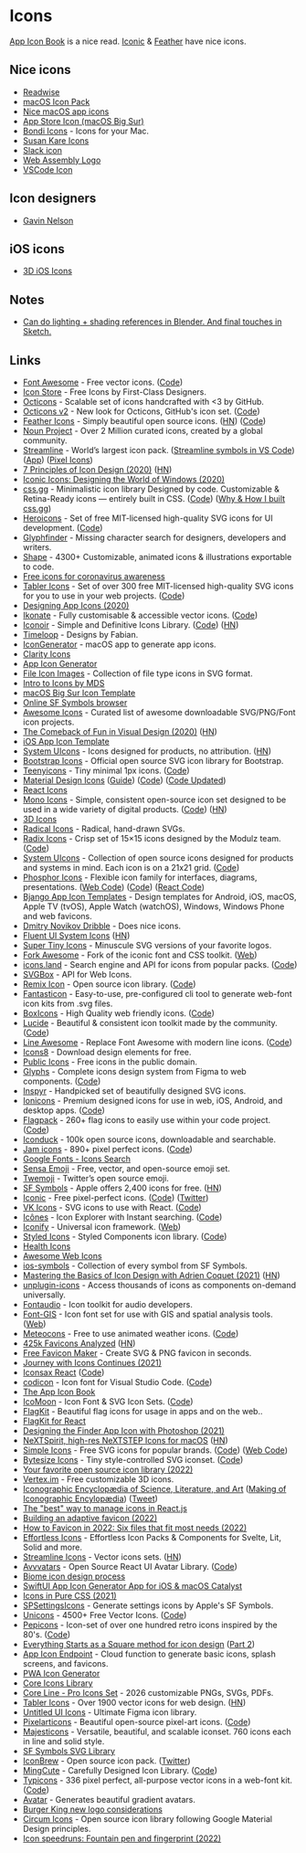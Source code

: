 # Icons

[App Icon Book](https://www.appiconbook.com/) is a nice read. [Iconic](https://iconic.app/) & [Feather](https://feathericons.com/) have nice icons.

## Nice icons

- [Readwise](https://twitter.com/Gavmn/status/1521531615465279488)
- [macOS Icon Pack](https://www.krijnrijshouwer.com/icons)
- [Nice macOS app icons](https://twitter.com/AdamWhitcroft/status/1513837519456116742)
- [App Store Icon (macOS Big Sur)](https://dribbble.com/shots/12238938-The-App-Store-Icon-macOS-Big-Sur)
- [Bondi Icons](https://bondi-icons.com/) - Icons for your Mac.
- [Susan Kare Icons](http://kareprints.com/)
- [Slack icon](https://twitter.com/thatbenlifetho/status/1365390262386663424)
- [Web Assembly Logo](https://github.com/carlosbaraza/web-assembly-logo)
- [VSCode Icon](https://twitter.com/Gavmn/status/1438891591981170691)

## Icon designers

- [Gavin Nelson](https://twitter.com/Gavmn/status/1313859376130613251)

## iOS icons

- [3D iOS Icons](https://oliur.com/3d-icons/)

## Notes

- [Can do lighting + shading references in Blender. And final touches in Sketch.](https://twitter.com/Gavmn/status/1438929594170548226)

## Links

- [Font Awesome](https://fontawesome.com/) - Free vector icons. ([Code](https://github.com/FortAwesome/Font-Awesome))
- [Icon Store](https://iconstore.co) - Free Icons by First-Class Designers.
- [Octicons](https://octicons.github.com/) - Scalable set of icons handcrafted with <3 by GitHub.
- [Octicons v2](https://primer.style/octicons-v2/) - New look for Octicons, GitHub's icon set. ([Code](https://github.com/primer/octicons-v2))
- [Feather Icons](https://feathericons.com/) - Simply beautiful open source icons. ([HN](https://news.ycombinator.com/item?id=33223964)) ([Code](https://github.com/feathericons/feather))
- [Noun Project](https://thenounproject.com/) - Over 2 Million curated icons, created by a global community.
- [Streamline](https://streamlineicons.com/) - World’s largest icon pack. ([Streamline symbols in VS Code](https://www.streamlinehq.com/dsp)) ([App](https://app.streamlineicons.com/home)) ([Pixel Icons](https://www.streamlinehq.com/icons/pixel))
- [7 Principles of Icon Design (2020)](https://uxdesign.cc/7-principles-of-icon-design-e7187539e4a2) ([HN](https://news.ycombinator.com/item?id=22364230))
- [Iconic Icons: Designing the World of Windows (2020)](https://medium.com/microsoft-design/iconic-icons-designing-the-world-of-windows-5e70e25e5416)
- [css.gg](https://css.gg/) - Minimalistic icon library Designed by code. Customizable & Retina-Ready icons — entirely built in CSS. ([Code](https://github.com/astrit/css.gg)) ([Why & How I built css.gg](https://dev.to/astrit/why-how-did-i-build-500-css-only-icons-library-a-life-story-34on))
- [Heroicons](https://heroicons.dev/) - Set of free MIT-licensed high-quality SVG icons for UI development. ([Code](https://github.com/tailwindlabs/heroicons))
- [Glyphfinder](https://www.glyphfinder.com/) - Missing character search for designers, developers and writers.
- [Shape](https://shape.so/) - 4300+ Customizable, animated icons & illustrations exportable to code.
- [Free icons for coronavirus awareness](https://www.iconfinder.com/p/coronavirus-awareness-icons)
- [Tabler Icons](https://tablericons.com/) - Set of over 300 free MIT-licensed high-quality SVG icons for you to use in your web projects. ([Code](https://github.com/tabler/tabler-icons))
- [Designing App Icons (2020)](https://www.youtube.com/playlist?list=PLxpqfOFALZU9IG6DbP3inWOgm3Rzv4ISd)
- [Ikonate](https://ikonate.com/) - Fully customisable & accessible vector icons. ([Code](https://github.com/mikolajdobrucki/ikonate))
- [Iconoir](https://iconoir.com/) - Simple and Definitive Icons Library. ([Code](https://github.com/lucaburgio/iconoir)) ([HN](https://news.ycombinator.com/item?id=29866570))
- [Timeloop](https://www.timeloop.design/) - Designs by Fabian.
- [IconGenerator](https://github.com/onmyway133/IconGenerator) - macOS app to generate app icons.
- [Clarity Icons](https://clarity.design/icons)
- [App Icon Generator](https://appicon.co/)
- [File Icon Images](https://github.com/dmhendricks/file-icon-vectors) - Collection of file type icons in SVG format.
- [Intro to Icons by MDS](http://introtoicons.com/)
- [macOS Big Sur Icon Template](http://vancura.design/macos-big-sur-icon-template)
- [Online SF Symbols browser](https://github.com/cyanzhong/sf-symbols-online)
- [Awesome Icons](https://github.com/notlmn/awesome-icons) - Curated list of awesome downloadable SVG/PNG/Font icon projects.
- [The Comeback of Fun in Visual Design (2020)](https://applypixels.com/blog/comeback) ([HN](https://news.ycombinator.com/item?id=23738329))
- [iOS App Icon Template](https://applypixels.com/resource/ios-14-app-icon)
- [System UIcons](https://systemuicons.com/) - Icons designed for products, no attribution. ([HN](https://news.ycombinator.com/item?id=24037853))
- [Bootstrap Icons](https://github.com/twbs/icons) - Official open source SVG icon library for Bootstrap.
- [Teenyicons](https://teenyicons.com/) - Tiny minimal 1px icons. ([Code](https://github.com/teenyicons/teenyicons))
- [Material Design Icons](https://material.io/resources/icons/?style=baseline) ([Guide](http://google.github.io/material-design-icons/)) ([Code](https://github.com/google/material-design-icons)) ([Code Updated](https://github.com/material-icons/material-icons))
- [React Icons](https://react-icons.github.io/react-icons/)
- [Mono Icons](https://icons.mono.company/) - Simple, consistent open-source icon set designed to be used in a wide variety of digital products. ([Code](https://github.com/mono-company/mono-icons)) ([HN](https://news.ycombinator.com/item?id=24564684))
- [3D Icons](https://www.iconshock.com/3d-icons/)
- [Radical Icons](https://radicalicons.com/) - Radical, hand-drawn SVGs.
- [Radix Icons](https://icons.modulz.app/) - Crisp set of 15×15 icons designed by the Modulz team. ([Code](https://github.com/modulz/radix-icons))
- [System UIcons](https://systemuicons.com/) - Collection of open source icons designed for products and systems in mind. Each icon is on a 21x21 grid. ([Code](https://github.com/CoreyGinnivan/system-uicons))
- [Phosphor Icons](https://phosphoricons.com/) - Flexible icon family for interfaces, diagrams, presentations. ([Web Code](https://github.com/phosphor-icons/phosphor-home)) ([Code](https://github.com/phosphor-icons/phosphor-icons)) ([React Code](https://github.com/phosphor-icons/phosphor-react))
- [Bjango App Icon Templates](https://github.com/bjango/Bjango-Templates) - Design templates for Android, iOS, macOS, Apple TV (tvOS), Apple Watch (watchOS), Windows, Windows Phone and web favicons.
- [Dmitry Novikov Dribble](https://dribbble.com/Novikoff) - Does nice icons.
- [Fluent UI System Icons](https://github.com/microsoft/fluentui-system-icons) ([HN](https://news.ycombinator.com/item?id=24991908))
- [Super Tiny Icons](https://github.com/edent/SuperTinyIcons) - Minuscule SVG versions of your favorite logos.
- [Fork Awesome](https://github.com/ForkAwesome/Fork-Awesome) - Fork of the iconic font and CSS toolkit. ([Web](https://forkaweso.me/Fork-Awesome/))
- [icons.land](https://icons.land/) - Search engine and API for icons from popular packs. ([Code](https://github.com/namiwang/icons-land))
- [SVGBox](https://svgbox.net/) - API for Web Icons.
- [Remix Icon](https://remixicon.com/) - Open source icon library. ([Code](https://github.com/Remix-Design/RemixIcon))
- [Fantasticon](https://github.com/tancredi/fantasticon) - Easy-to-use, pre-configured cli tool to generate web-font icon kits from .svg files.
- [BoxIcons](https://boxicons.com/) - High Quality web friendly icons. ([Code](https://github.com/atisawd/boxicons))
- [Lucide](https://lucide.dev/) - Beautiful & consistent icon toolkit made by the community. ([Code](https://github.com/lucide-icons/lucide))
- [Line Awesome](https://icons8.com/line-awesome) - Replace Font Awesome with modern line icons. ([Code](https://github.com/icons8/line-awesome))
- [Icons8](https://icons8.com/) - Download design elements for free.
- [Public Icons](https://publicicons.lllllllllllllllll.com/) - Free icons in the public domain.
- [Glyphs](https://glyphs.fyi/) - Complete icons design system from Figma to web components. ([Code](https://github.com/gorango/glyphs))
- [Inspyr](https://inspyr.io/) - Handpicked set of beautifully designed SVG icons.
- [Ionicons](https://ionic.io/ionicons) - Premium designed icons for use in web, iOS, Android, and desktop apps. ([Code](https://github.com/ionic-team/ionicons))
- [Flagpack](https://flagpack.xyz/) - 260+ flag icons to easily use within your code project. ([Code](https://github.com/Yummygum/react-flagpack))
- [Iconduck](https://iconduck.com/) - 100k open source icons, downloadable and searchable.
- [Jam icons](https://jam-icons.com/) - 890+ pixel perfect icons. ([Code](https://github.com/michaelampr/jam))
- [Google Fonts - Icons Search](https://fonts.google.com/icons)
- [Sensa Emoji](https://sensa.co/emoji/) - Free, vector, and open-source emoji set.
- [Twemoji](https://twemoji.twitter.com/) - Twitter’s open source emoji.
- [SF Symbols](https://developer.apple.com/sf-symbols/) - Apple offers 2,400 icons for free. ([HN](https://news.ycombinator.com/item?id=26484456))
- [Iconic](https://iconic.app/) - Free pixel-perfect icons. ([Code](https://github.com/Make-Lemonade/iconicicons)) ([Twitter](https://twitter.com/theiconicapp))
- [VK Icons](https://vkcom.github.io/icons/) - SVG icons to use with React. ([Code](https://github.com/VKCOM/icons))
- [Icônes](https://icones.js.org/) - Icon Explorer with Instant searching. ([Code](https://github.com/antfu/icones))
- [Iconify](https://github.com/iconify/iconify) - Universal icon framework. ([Web](https://iconify.design/))
- [Styled Icons](https://styled-icons.js.org/) - Styled Components icon library. ([Code](https://github.com/styled-icons/styled-icons))
- [Health Icons](https://healthicons.org/)
- [Awesome Web Icons](https://github.com/vkarampinis/awesome-icons)
- [ios-symbols](https://github.com/bouchenoiremarc/ios-symbols) - Collection of every symbol from SF Symbols.
- [Mastering the Basics of Icon Design with Adrien Coquet (2021)](https://blog.thenounproject.com/mastering-the-basics-of-icon-design-with-adrien-coquet-9c3802093e30) ([HN](https://news.ycombinator.com/item?id=27903808))
- [unplugin-icons](https://github.com/antfu/unplugin-icons) - Access thousands of icons as components on-demand universally.
- [Fontaudio](https://github.com/fefanto/fontaudio) - Icon toolkit for audio developers.
- [Font-GIS](https://github.com/Viglino/font-gis) - Icon font set for use with GIS and spatial analysis tools. ([Web](https://viglino.github.io/font-gis/))
- [Meteocons](https://basmilius.github.io/weather-icons/) - Free to use animated weather icons. ([Code](https://github.com/basmilius/weather-icons))
- [425k Favicons Analyzed](https://iconmap.io/) ([HN](https://news.ycombinator.com/item?id=28933391))
- [Free Favicon Maker](https://formito.com/tools/favicon) - Create SVG & PNG favicon in seconds.
- [Journey with Icons Continues (2021)](https://antfu.me/posts/journey-with-icons-continues)
- [Iconsax React](https://iconsax-react.pages.dev/) ([Code](https://github.com/rendinjast/iconsax-react))
- [codicon](https://microsoft.github.io/vscode-codicons/dist/codicon.html) - Icon font for Visual Studio Code. ([Code](https://github.com/microsoft/vscode-codicons))
- [The App Icon Book](https://www.appiconbook.com/)
- [IcoMoon](https://icomoon.io/) - Icon Font & SVG Icon Sets. ([Code](https://github.com/Keyamoon/IcoMoon-Free))
- [FlagKit](https://github.com/madebybowtie/FlagKit) - Beautiful flag icons for usage in apps and on the web..
- [FlagKit for React](https://github.com/umidbekk/react-flag-kit)
- [Designing the Finder App Icon with Photoshop (2021)](https://www.youtube.com/watch?v=8nP5GgJ5CXg)
- [NeXTSpirit, high-res NeXTSTEP Icons for macOS](http://galgot.free.fr/wordpress/?p=1380) ([HN](https://news.ycombinator.com/item?id=29543027))
- [Simple Icons](https://simpleicons.org/) - Free SVG icons for popular brands. ([Code](https://github.com/simple-icons/simple-icons)) ([Web Code](https://github.com/simple-icons/simple-icons-website))
- [Bytesize Icons](https://danklammer.com/bytesize-icons/) - Tiny style-controlled SVG iconset. ([Code](https://github.com/danklammer/bytesize-icons))
- [Your favorite open source icon library (2022)](https://twitter.com/argyleink/status/1480237318971686918)
- [Vertex.im](https://vertex.im/) - Free customizable 3D icons.
- [Iconographic Encyclopædia of Science, Literature, and Art](https://www.c82.net/iconography/) ([Making of Iconographic Encylopædia](https://www.c82.net/blog/?id=88)) ([Tweet](https://twitter.com/rougeux/status/1490418398886518789))
- [The "best" way to manage icons in React.js](https://benadam.me/thoughts/react-svg-sprites/)
- [Building an adaptive favicon (2022)](https://web.dev/building-an-adaptive-favicon/)
- [How to Favicon in 2022: Six files that fit most needs (2022)](https://evilmartians.com/chronicles/how-to-favicon-in-2021-six-files-that-fit-most-needs)
- [Effortless Icons](https://github.com/steeze-ui/icons) - Effortless Icon Packs & Components for Svelte, Lit, Solid and more.
- [Streamline Icons](https://app.streamlinehq.com/icons) - Vector icons sets. ([HN](https://news.ycombinator.com/item?id=30356944))
- [Avvvatars](https://avvvatars.com/) - Open Source React UI Avatar Library. ([Code](https://github.com/nusu/avvvatars))
- [Biome icon design process](https://twitter.com/matthewskiles/status/1504173530237517825)
- [SwiftUI App Icon Generator App for iOS & macOS Catalyst](https://github.com/alfianlosari/AppIconGenerator)
- [Icons in Pure CSS (2021)](https://antfu.me/posts/icons-in-pure-css)
- [SPSettingsIcons](https://github.com/sparrowcode/SPSettingsIcons) - Generate settings icons by Apple's SF Symbols.
- [Unicons](https://iconscout.com/unicons) - 4500+ Free Vector Icons. ([Code](https://github.com/Iconscout/unicons))
- [Pepicons](https://pepicons.com/) - Icon-set of over one hundred retro icons inspired by the 80's. ([Code](https://github.com/CyCraft/pepicons))
- [Everything Starts as a Square method for icon design](https://twitter.com/jamesm/status/1501184842364510212) ([Part 2](https://twitter.com/jamesm/status/1511815490624233473))
- [App Icon Endpoint](https://github.com/EvanBacon/app-icon-endpoint) - Cloud function to generate basic icons, splash screens, and favicons.
- [PWA Icon Generator](https://github.com/HackyDev/pwa-icons-generator)
- [Core Icons Library](https://ui8.net/oleg-pf/products/core-i-lib)
- [Core Line - Pro Icons Set](https://www.streamlinehq.com/icons/ui-line-pro) - 2026 customizable PNGs, SVGs, PDFs.
- [Tabler Icons](https://tabler-icons.io/) - Over 1900 vector icons for web design. ([HN](https://news.ycombinator.com/item?id=31121089))
- [Untitled UI Icons](https://www.untitledui.com/icons) - Ultimate Figma icon library.
- [Pixelarticons](https://pixelarticons.com/) - Beautiful open-source pixel-art icons. ([Code](https://github.com/halfmage/pixelarticons))
- [Majesticons](https://www.majesticons.com/) - Versatile, beautiful, and scalable iconset. 760 icons each in line and solid style.
- [SF Symbols SVG Library](https://github.com/g-a-v-i-n/sf-symbols)
- [IconBrew](https://iconbrew.com/) - Open source icon pack. ([Twitter](https://twitter.com/icon_brew))
- [MingCute](https://www.mingcute.com/) - Carefully Designed Icon Library. ([Code](https://github.com/Richard9394/MingCute))
- [Typicons](https://www.s-ings.com/typicons/) - 336 pixel perfect, all-purpose vector icons in a web-font kit. ([Code](https://github.com/stephenhutchings/typicons.font))
- [Avatar](https://github.com/tobiaslins/avatar) - Generates beautiful gradient avatars.
- [Burger King new logo considerations](https://twitter.com/Aweiland/status/1593574513060581377)
- [Circum Icons](https://github.com/Klarr-Agency/Circum-Icons) - Open source icon library following Google Material Design principles.
- [Icon speedruns: Fountain pen and fingerprint (2022)](https://www.youtube.com/watch?v=GXh2tWvEK1Y)
